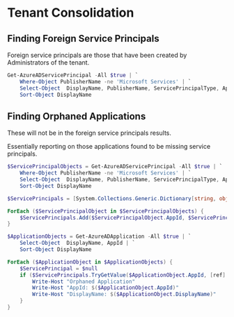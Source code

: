 # Tenant Consolidation

## Finding Foreign Service Principals
Foreign service principals are those that have been created by Administrators of the tenant.

```powershell
Get-AzureADServicePrincipal -All $true | `
    Where-Object PublisherName -ne 'Microsoft Services' | `
    Select-Object  DisplayName, PublisherName, ServicePrincipalType, AppId | `
    Sort-Object DisplayName
```

## Finding Orphaned Applications
These will not be in the foreign service principals results.

Essentially reporting on those applications found to be missing service principals.

```powershell
$ServicePrincipalObjects = Get-AzureADServicePrincipal -All $true | `
    Where-Object PublisherName -ne 'Microsoft Services' | `
    Select-Object  DisplayName, PublisherName, ServicePrincipalType, AppId | `
    Sort-Object DisplayName

$ServicePrincipals = [System.Collections.Generic.Dictionary[string, object]]::new()

ForEach ($ServicePrincipalObject in $ServicePrincipalObjects) {
    $ServicePrincipals.Add($ServicePrincipalObject.AppId, $ServicePrincipalObject)
}

$ApplicationObjects = Get-AzureADApplication -All $true | `
    Select-Object  DisplayName, AppId | `
    Sort-Object DisplayName

ForEach ($ApplicationObject in $ApplicationObjects) {
    $ServicePrincipal = $null
    if ($ServicePrincipals.TryGetValue($ApplicationObject.AppId, [ref] $ServicePrincipal) -eq $false) {
        Write-Host "Orphaned Application"
        Write-Host "AppId: $($ApplicationObject.AppId)"
        Write-Host "DisplayName: $($ApplicationObject.DisplayName)"
    }
}
```
